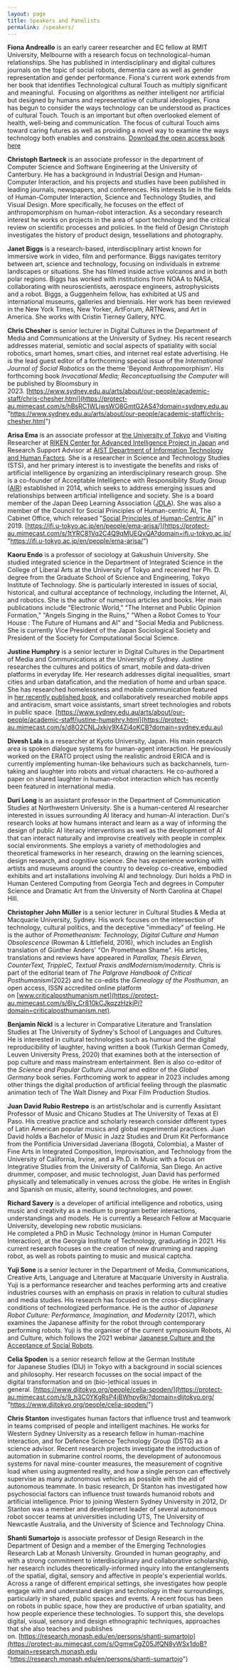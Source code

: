 ```yaml
---
layout: page
title: Speakers and Panelists
permalink: /speakers/
---
```


**Fiona Andreallo** is an early career researcher and EC fellow at RMIT University, Melbourne with a research focus on technological-human relationships. She has published in interdisciplinary and digital cultures journals on the topic of social robots, dementia care as well as gender representation and gender performance. Fiona's current work extends from her book that identifies Technological cultural Touch as multiply significant and meaningful.  Focusing on algorithms as neither intelligent nor artificial but designed by humans and representative of cultural ideologies, Fiona has begun to consider the ways technology can be understood as practices of cultural Touch. Touch is an important but often overlooked element of health, well-being and communication. The focus of cultural Touch aims toward caring futures as well as providing a novel way to examine the ways technology both enables and constrains. [Download the open access book here](https://protect-au.mimecast.com/s/G7MTCZY146sBxzgRUzu0HM?domain=link.springer.com "https://protect-au.mimecast.com/s/5msuCQnMBZf6ORGEYSxUOWl?domain=link.springer.com") 

**Christoph Bartneck** is an associate professor in the department of Computer Science and Software Engineering at the University of Canterbury. He has a background in Industrial Design and Human-Computer Interaction, and his projects and studies have been published in leading journals, newspapers, and conferences. His interests lie in the fields of Human-Computer Interaction, Science and Technology Studies, and Visual Design. More specifically, he focuses on the effect of anthropomorphism on human-robot interaction. As a secondary research interest he works on projects in the area of sport technology and the critical review on scientific processes and policies. In the field of Design Christoph investigates the history of product design, tessellations and photography.

**Janet Biggs** is a research-based, interdisciplinary artist known for immersive work in video, film and performance. Biggs navigates territory between art, science and technology, focusing on individuals in extreme landscapes or situations. She has filmed inside active volcanos and in both polar regions. Biggs has worked with institutions from NOAA to NASA, collaborating with neuroscientists, aerospace engineers, astrophysicists and a robot. Biggs, a Guggenheim fellow, has exhibited at US and international museums, galleries and biennials. Her work has been reviewed in the New York Times, New Yorker, ArtForum, ARTNews, and Art in America. She works with Cristin Tierney Gallery, NYC.

**Chris Chesher** is senior lecturer in Digital Cultures in the Department of Media and Communications at the University of Sydney. His recent research addresses material, semiotic and social aspects of spatiality with social robotics, smart homes, smart cities, and internet real estate advertising. He is the lead guest editor of a forthcoming special issue of the *International Journal of Social Robotics* on the theme 'Beyond Anthropomorphism'. His forthcoming book *Invocational Media; Reconceptualising the Computer* will be published by Bloomsbury in 2023. [https://www.sydney.edu.au/arts/about/our-people/academic-staff/chris-chesher.html](https://protect-au.mimecast.com/s/hBsRC1WLjwsWO8GmtG2AS4?domain=sydney.edu.au "https://www.sydney.edu.au/arts/about/our-people/academic-staff/chris-chesher.html")

**Arisa Ema** is an associate professor at [the University of Tokyo](https://protect-au.mimecast.com/s/VqrWC2xMRkUy673GiBfRRj?domain=ifi.u-tokyo.ac.jp/ "https://ifi.u-tokyo.ac.jp/en/") and Visiting Researcher at [RIKEN Center for Advanced Intelligence Project in Japan](https://protect-au.mimecast.com/s/D4crC3QNl1SNxZKMtDuBnu?domain=aip.riken.jp/ "https://aip.riken.jp/") and Research Support Advisor at [AIST Department of Information Technology and Human Factors](https://protect-au.mimecast.com/s/qYs5C4QO8xSk6r5WUVZFSJ?domain=aist.go.jp "https://www.aist.go.jp/aist_e/humanres/3e_dithf.html"). She is a researcher in Science and Technology Studies (STS), and her primary interest is to investigate the benefits and risks of artificial intelligence by organizing an interdisciplinary research group. She is a co-founder of Acceptable Intelligence with Responsibility Study Group ([AIR](https://protect-au.mimecast.com/s/E_mOC5QP8ySNRA9Kt8gWwS?domain=sig-air.org/ "http://sig-air.org/")) established in 2014, which seeks to address emerging issues and relationships between artificial intelligence and society. She is a board member of the Japan Deep Learning Association ([JDLA](https://protect-au.mimecast.com/s/Za4-C6XQ68fwMXm9CBphH0?domain=jdla.org/ "https://www.jdla.org/en/")). She was also a member of the Council for Social Principles of Human-centric AI, The Cabinet Office, which released "[Social Principles of Human-Centric AI](https://protect-au.mimecast.com/s/rItJC71R63C7yLN6S2iEXm?domain=cas.go.jp "https://www.cas.go.jp/jp/seisaku/jinkouchinou/pdf/humancentricai.pdf")" in 2019. [https://ifi.u-tokyo.ac.jp/en/people/ema-arisa/](https://protect-au.mimecast.com/s/1tYRC81Vq2C4Q9qMUEQvQA?domain=ifi.u-tokyo.ac.jp/ "https://ifi.u-tokyo.ac.jp/en/people/ema-arisa/")

**Kaoru Endo** is a professor of sociology at Gakushuin University. She studied integrated science in the Department of Integrated Science in the College of Liberal Arts at the University of Tokyo and received her Ph. D. degree from the Graduate School of Science and Engineering, Tokyo Institute of Technology. She is particularly interested in issues of social, historical, and cultural acceptance of technology, including the Internet, AI, and robotics. She is the author of numerous articles and books. Her main publications include "Electronic World," "The Internet and Public Opinion Formation," "Angels Singing in the Ruins," "When a Robot Comes to Your House : The Future of Humans and AI" and "Social Media and Publicness. She is currently Vice President of the Japan Sociological Society and President of the Society for Computational Social Science.

**Justine Humphry** is a senior lecturer in Digital Cultures in the Department of Media and Communications at the University of Sydney. Justine researches the cultures and politics of smart, mobile and data-driven platforms in everyday life. Her research addresses digital inequalities, smart cities and urban datafication, and the mediation of home and urban space. She has researched homelessness and mobile communication featured in [her recently published book](https://protect-au.mimecast.com/s/JuCGCMwGj8Cm9WN2Sw1Y15?domain=link.springer.com), and collaboratively researched mobile apps and antiracism, smart voice assistants, smart street technologies and robots in public space. [https://www.sydney.edu.au/arts/about/our-people/academic-staff/justine-humphry.html](https://protect-au.mimecast.com/s/d8O2CNLJxkiy9X4Zi4oKCB?domain=sydney.edu.au)

**Divesh Lala** is a researcher at Kyoto University, Japan. His main research area is spoken dialogue systems for human-agent interaction. He previously worked on the ERATO project using the realistic android ERICA and is currently implementing human-like behaviours such as backchannels, turn-taking and laughter into robots and virtual characters. He co-authored a paper on shared laughter in human-robot interaction which has recently been featured in international media.

**Duri Long** is an assistant professor in the Department of Communication Studies at Northwestern University. She is a human-centered AI researcher interested in issues surrounding AI literacy and human-AI interaction. Duri's research looks at how humans interact and learn as a way of informing the design of public AI literacy interventions as well as the development of AI that can interact naturally and improvise creatively with people in complex social environments. She employs a variety of methodologies and theoretical frameworks in her research, drawing on the learning sciences, design research, and cognitive science. She has experience working with artists and museums around the country to develop co-creative, embodied exhibits and art installations involving AI and technology. Duri holds a PhD in Human Centered Computing from Georgia Tech and degrees in Computer Science and Dramatic Art from the University of North Carolina at Chapel Hill.

**Christopher John Müller** is a senior lecturer in Cultural Studies & Media at Macquarie University, Sydney. His work focuses on the intersection of technology, cultural politics, and the deceptive "immediacy" of feeling. He is the author of *Prometheanism: Technology, Digital Culture and Human Obsolescence* (Rowman & Littlefield, 2016), which includes an English translation of Günther Anders' "On Promethean Shame". His articles, translations and reviews have appeared in *Parallax, Thesis Eleven, CounterText, TrippleC, Textual Praxis *and*Modernism/modernity*. Chris is part of the editorial team of *The Palgrave Handbook of Critical Posthumanism*(2022) and he co-edits the *Genealogy of the Posthuman*, an open access, ISSN accredited online platform on [www.criticalposthumanism.net](https://protect-au.mimecast.com/s/6ly_Cr810kCJkqzzHzkjPi?domain=criticalposthumanism.net).

**Benjamin Nickl** is a lecturer in Comparative Literature and Translation Studies at The University of Sydney's School of Languages and Cultures. He is interested in cultural technologies such as humour and the digital reproducibility of laughter, having written a book (Turkish German Comedy, Leuven University Press, 2020) that examines both at the intersection of pop culture and mass mainstream entertainment. Ben is also co-editor of the *Science and Popular Culture Journal* and editor of the *Global Germany* book series. Forthcoming work to appear in 2023 includes among other things the digital production of artificial feeling through the plasmatic animation tech of The Walt Disney and Pixar Film Production Studios.

**Juan David Rubio Restrepo** is an artist/scholar and is currently Assistant Professor of Music and Chicano Studies at The University of Texas at El Paso. His creative practice and scholarly research consider different types of Latin American popular musics and global experimental practices. Juan David holds a Bachelor of Music in Jazz Studies and Drum Kit Performance from the Pontificia Universidad Javeriana (Bogotá, Colombia), a Master of Fine Arts in Integrated Composition, Improvisation, and Technology from the University of California, Irvine, and a Ph.D. in Music with a focus on Integrative Studies from the University of California, San Diego. An active drummer, composer, and music technologist, Juan David has performed physically and telematically in venues across the globe. He writes in English and Spanish on music, alterity, sound technologies, and power.

**Richard Savery** is a developer of artificial intelligence and robotics, using music and creativity as a medium to program better interactions, understandings and models. He is currently a Research Fellow at Macquarie University, developing new robotic musicians.\
He completed a PhD in Music Technology (minor in Human Computer Interaction), at the Georgia Institute of Technology, graduating in 2021. His current research focuses on the creation of new drumming and rapping robot, as well as robots painting to music and musical captcha. 

**Yuji Sone** is a senior lecturer in the Department of Media, Communications, Creative Arts, Language and Literature at Macquarie University in Australia. Yuji is a performance researcher and teaches performing arts and creative industries courses with an emphasis on praxis in relation to cultural studies and media studies. His research has focused on the cross-disciplinary conditions of technologized performance. He is the author of *Japanese Robot Culture: Performance, Imagination, and Modernity* (2017), which examines the Japanese affinity for the robot through contemporary performing robots. Yuji is the organiser of the current symposium Robots, AI and Culture, which follows the 2021 webinar [Japanese Culture and the Acceptance of Social Robots](https://robotics.sydney.edu.au/events/webinars-japanese-culture-and-the-acceptance-of-social-robots/).

**Celia Spoden** is a senior research fellow at the German Institute for Japanese Studies (DIJ) in Tokyo with a background in social sciences and philosophy. Her research focusses on the social impact of the digital transformation and on (bio-)ethical issues in general. [https://www.dijtokyo.org/people/celia-spoden/](https://protect-au.mimecast.com/s/9_h3C0YKgRsP4jBWhpy6ki?domain=dijtokyo.org/ "https://www.dijtokyo.org/people/celia-spoden/")

**Chris Stanton** investigates human factors that influence trust and teamwork in teams comprised of people and intelligent machines. He works for Western Sydney University as a research fellow in human-machine interaction, and for Defence Science Technology Group (DSTG) as a science advisor. Recent research projects investigate the introduction of automation in submarine control rooms, the development of autonomous systems for naval mine-counter measures, the measurement of cognitive load when using augmented reality, and how a single person can effectively supervise as many autonomous vehicles as possible with the aid of autonomous teammate. In basic research, Dr Stanton has investigated how psychosocial factors can influence trust towards humanoid robots and artificial intelligence. Prior to joining Western Sydney University in 2012, Dr Stanton was a member and development leader of several autonomous robot soccer teams at universities including UTS, The University of Newcastle Australia, and the University of Science and Technology China.

**Shanti Sumartojo** is associate professor of Design Research in the Department of Design and a member of the Emerging Technologies Research Lab at Monash University. Grounded in human geography, and with a strong commitment to interdisciplinary and collaborative scholarship, her research includes theoretically-informed inquiry into the entanglements of the spatial, digital, sensory and affective in people's experiential worlds. Across a range of different empirical settings, she investigates how people engage with and understand design and technology in their surroundings, particularly in shared, public spaces and events. A recent focus has been on robots in public space, how they are productive of urban spatiality, and how people experience these technologies. To support this, she develops digital, visual, sensory and design ethnographic techniques, approaches that she also teaches and publishes on. [https://research.monash.edu/en/persons/shanti-sumartojo](https://protect-au.mimecast.com/s/OgmwCgZ05JfQN8yWSx1doB?domain=research.monash.edu "https://research.monash.edu/en/persons/shanti-sumartojo")
